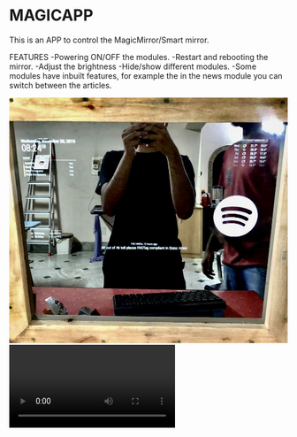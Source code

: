 # MAGICAPP

This is an APP to control the MagicMirror/Smart mirror.

FEATURES
-Powering ON/OFF the modules.
-Restart and rebooting the mirror.
-Adjust the brightness
-Hide/show different modules.
-Some modules have inbuilt features, for example the in the news module you can switch between the articles.


![](img1.JPG)
![](demo.mov)
